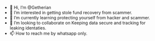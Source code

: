 - 👋 Hi, I’m @Getherian
- 👀 I’m interested in getting stole fund recovery from scammer.
- 🌱 I’m currently learning protecting yourself from hacker and scammer.
- 💞️ I’m looking to collaborate on Keeping data secure and tracking for leaking identaties.
- 📫 How to reach me by whatsapp only.

<!---
Getherian/Getherian is a ✨ special ✨ repository because its `README.md` (this file) appears on your GitHub profile.
You can click the Preview link to take a look at your changes.
--->
